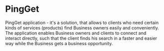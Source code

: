 # PingGet

PingGet application - it's a solution, that allows to clients who need certain kinds of services (products) find Business owners easily and conveniently. The application enables Business owners and clients to connect and interact directly, such that the client finds his search in a faster and easier way while the Business gets a business opportunity.